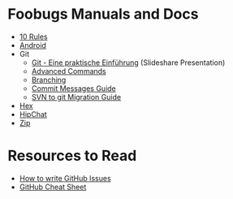 # Foobugs Manuals and Docs

* [10 Rules](./10-rules.md)
* [Android](./android/apk.md)
* Git
	* [Git - Eine praktische Einführung](http://de.slideshare.net/ephigenia1/git-praktische-einfhrung-13308756) (Slideshare Presentation)
	* [Advanced Commands](./git/advanced-commands.md)
	* [Branching](./git/branching.md)
	* [Commit Messages Guide](./git/commit-messages-guide.md)
	* [SVN to git Migration Guide](./git/svn-to-git.md)
* [Hex](./hex.md)
* [HipChat](./hipchat/index.md)
* [Zip](./zip.md)

# Resources to Read

* [How to write GitHub Issues](http://wiredcraft.com/posts/2014/01/08/how-we-write-our-github-issues.html)
* [GitHub Cheat Sheet](https://github.com/tiimgreen/github-cheat-sheet)
